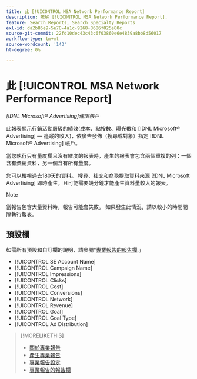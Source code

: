 ```yaml
---
title: 此 [!UICONTROL MSA Network Performance Report]
description: 瞭解 [!UICONTROL MSA Network Performance Report].
feature: Search Reports, Search Specialty Reports
exl-id: da2b85e9-5e78-4a1c-9268-8686f025e80c
source-git-commit: 22fd10dec43c43c6f03860e6e4839a8bb8d56017
workflow-type: tm+mt
source-wordcount: '143'
ht-degree: 0%

---
```


# 此 [!UICONTROL MSA Network Performance Report]

*[!DNL Microsoft® Advertising]僅限帳戶*

此報表顯示行銷活動層級的績效(成本、點按數、曝光數和 [!DNL Microsoft® Advertising] — 追蹤的收入)，依廣告發佈（搜尋或對象）指定 [!DNL Microsoft® Advertising] 帳戶。

當您執行只有量度欄且沒有維度的報表時，產生的報表會包含兩個重複的列：一個含有彙總資料，另一個含有所有量度。

您可以檢視過去180天的資料。 搜尋、社交和商務提取資料來源 [!DNL Microsoft Advertising] 即時產生，且可能需要幾分鐘才能產生資料量較大的報表。

>[!NOTE]
>
>當報告包含大量資料時，報告可能會失敗。 如果發生此情況，請以較小的時間間隔執行報表。

## 預設欄

如需所有預設和自訂欄的說明，請參閱&quot;[專業報告的報告欄](specialty-report-columns.md).」

* [!UICONTROL SE Account Name]
* [!UICONTROL Campaign Name]
* [!UICONTROL Impressions]
* [!UICONTROL Clicks]
* [!UICONTROL Cost]
* [!UICONTROL Conversions]
* [!UICONTROL Network]
* [!UICONTROL Revenue]
* [!UICONTROL Goal]
* [!UICONTROL Goal Type]
* [!UICONTROL Ad Distribution]

>[!MORELIKETHIS]
>
>* [關於專業報告](specialty-report-about.md)
>* [產生專業報告](specialty-report-generate.md)
>* [專業報告設定](specialty-report-settings.md)
>* [專業報告的報告欄](specialty-report-columns.md)
